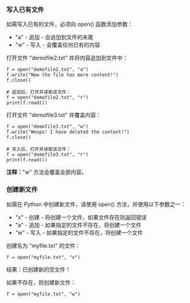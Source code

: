 ### 写入已有文件

如需写入已有的文件，必须向 open() 函数添加参数：

-   "a" - 追加 - 会追加到文件的末尾
-   "w" - 写入 - 会覆盖任何已有的内容

打开文件 "demofile2.txt" 并将内容追加到文件中：

```
f = open("demofile2.txt", "a")
f.write("Now the file has more content!")
f.close()

# 追加后，打开并读取该文件：
f = open("demofile2.txt", "r")
print(f.read())
```

打开文件 "demofile3.txt" 并覆盖内容：

```
f = open("demofile3.txt", "w")
f.write("Woops! I have deleted the content!")
f.close()

# 写入后，打开并读取该文件：
f = open("demofile3.txt", "r")
print(f.read())
```

**注释：**"w" 方法会覆盖全部内容。

### 创建新文件

如需在 Python 中创建新文件，请使用 open() 方法，并使用以下参数之一：

-   "x" - 创建 - 将创建一个文件，如果文件存在则返回错误
-   "a" - 追加 - 如果指定的文件不存在，将创建一个文件
-   "w" - 写入 - 如果指定的文件不存在，将创建一个文件

创建名为 "myfile.txt" 的文件：

```
f = open("myfile.txt", "x")
```

结果：已创建新的空文件！

如果不存在，则创建新文件：

```
f = open("myfile.txt", "w")
```